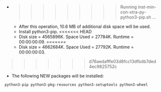 * >>>>>>>>> Running inst-min-con-xtra-py-python3-pip.sh ...
  * After this operation, 10.6 MB of additional disk space will be used.
  * Install python3-pip.
<<<<<<< HEAD
  * Disk size = 4565896K. Space Used = 27784K. Runtime = 00:00:00:09.
=======
  * Disk size = 4662684K. Space Used = 27792K. Runtime = 00:00:00:03.
>>>>>>> d76aedafffe03d8fcc13dfbdb7ded4ec9825752c
  * The following NEW packages will be installed:
  ```bash
python3-pip python3-pkg-resources python3-setuptools python3-wheel
  ```
